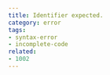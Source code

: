 ```yaml
---
title: Identifier expected.
category: error
tags:
- syntax-error
- incomplete-code
related:
- 1002
---
```

